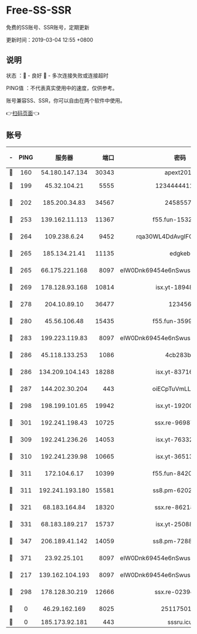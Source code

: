 # Free-SS-SSR

免费的SS账号、SSR账号，定期更新

更新时间：2019-03-04 12:55 +0800

## 说明

状态     ：🙂 - 良好 🙁 - 多次连接失败或连接超时

PING值   ：不代表真实使用中的速度，仅供参考。

账号兼容SS、SSR，你可以自由在两个软件中使用。

👉[扫码页面](https://liesauer.github.io/free-ss-ssr.github.io/)👈

## 账号

|-|PING|服务器|端口|密码|加密方式|区域|
|:----:|:----:|:-----:|-----:|:----:|:----:|:----:|
|🙂|160|54.180.147.134|30343|apext2019|chacha20|KR|
|🙂|199|45.32.104.21|5555|1234444411111|aes-256-cfb|SG|
|🙂|202|185.200.34.83|34567|24585575|aes-256-cfb|US|
|🙂|253|139.162.11.113|11367|f55.fun-15323985|aes-256-cfb|SG|
|🙂|264|109.238.6.24|9452|rqa30WL4DdAvgIFG6Fs3znzTa|aes-256-cfb|FR|
|🙂|265|185.134.21.41|11135|edgkeb|aes-256-cfb|GB|
|🙂|265|66.175.221.168|8097|eIW0Dnk69454e6nSwuspv9DmS201tQ0D|aes-256-cfb|US|
|🙂|269|178.128.93.168|10814|isx.yt-18948442|aes-256-cfb|SG|
|🙂|278|204.10.89.10|36477|123456|aes-256-cfb|US|
|🙂|280|45.56.106.48|15435|f55.fun-35993296|aes-256-cfb|US|
|🙂|283|199.223.119.83|8097|eIW0Dnk69454e6nSwuspv9DmS201tQ0D|aes-256-cfb|US|
|🙂|286|45.118.133.253|1086|4cb283b8|aes-256-cfb|SG|
|🙂|286|134.209.104.143|18288|isx.yt-83716463|aes-256-cfb|SG|
|🙂|287|144.202.30.204|443|oiECpTuVmLLxk4Ts|aes-256-cfb|US|
|🙂|298|198.199.101.65|19942|isx.yt-19200685|aes-256-cfb|US|
|🙂|301|192.241.198.43|10725|ssx.re-96987709|aes-256-cfb|US|
|🙂|309|192.241.236.26|14053|isx.yt-76332311|aes-256-cfb|US|
|🙂|310|192.241.239.98|10665|isx.yt-36513640|aes-256-cfb|US|
|🙂|311|172.104.6.17|10399|f55.fun-84200112|aes-256-cfb|US|
|🙂|311|192.241.193.180|15581|ss8.pm-62020197|aes-256-cfb|US|
|🙂|321|68.183.164.84|18320|ssx.re-86218823|aes-256-cfb|US|
|🙂|331|68.183.189.217|15737|isx.yt-25088836|aes-256-cfb|SG|
|🙂|347|206.189.41.142|14059|ss8.pm-72883299|aes-256-cfb|SG|
|🙂|371|23.92.25.101|8097|eIW0Dnk69454e6nSwuspv9DmS201tQ0D|aes-256-cfb|US|
|🙂|217|139.162.104.193|8097|eIW0Dnk69454e6nSwuspv9DmS201tQ0D|aes-256-cfb|JP|
|🙂|298|178.128.30.219|12666|ssx.re-02394063|aes-256-cfb|SG|
|🙁|0|46.29.162.169|8025|2511750146|aes-256-cfb|RU|
|🙁|0|185.173.92.181|443|sssru.icu|rc4-md5|RU|
